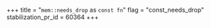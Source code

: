 +++
title = "`mem::needs_drop` as `const fn`"
flag = "const_needs_drop"
stabilization_pr_id = 60364
+++
